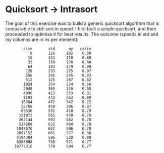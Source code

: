 # Quicksort -> Intrasort

The goal of this exercise was to build a generic quicksort algorithm 
that is comparable to std::sort in speed. I first built a simple quicksort,
and then proceeded to optimise it for best results. The outcome (speeds in *std* 
and *my* columns are in ns per element):

```
        size       std      my   ratio
           8       126     102    0.80
          16       133     118    0.88
          32       158     138    0.88
          64       183     179    0.98
         128       233     225    0.97
         256       295     245    0.83
         512       325     267    0.82
        1024       354     234    0.66
        2048       365     310    0.85
        4096       413     333    0.81
        8192       443     353    0.80
       16384       472     342    0.72
       32768       458     396    0.87
       65536       531     418    0.79
      131072       561     439    0.78
      262144       592     462    0.78
      524288       622     484    0.78
     1048576       652     506    0.78
     2097152       601     527    0.88
     4194304       596     530    0.89
     8388608       738     571    0.77
    16777216       770     594    0.77
```

